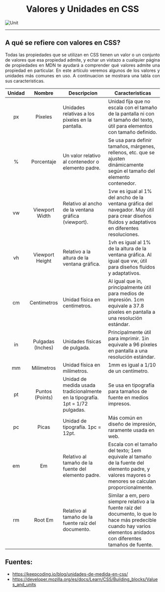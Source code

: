 <h1 style="text-align: center;">Valores y Unidades en CSS</h1>

![Unit](https://kinsta.com/es/wp-content/uploads/sites/8/2024/01/wp-advanced-css-techniques.jpg)

-----------------------

## A qué se refiere con valores en CSS?


<p style="text-align: justify">
Todas las propiedades que se utilizan en CSS tienen un valor o un conjunto de valores que esa propiedad admite, y echar un vistazo a cualquier página de propiedades en MDN te ayudará a comprender qué valores admite una propiedad en particular. En este artículo veremos algunos de los valores y unidades más comunes en uso. A continuacion se mostrara una tabla con sus caracteristicas.
</p>

|Unidad|Nombre|Descripcion|Caracteristicas|
|:----:|:----:|----|----|
|px |Píxeles | Unidades relativas a los píxeles en la pantalla.| Unidad fija que no escala con el tamaño de la pantalla ni con el tamaño del texto, útil para elementos con tamaño definido.|
|%|Porcentaje|Un valor relativo al contenedor o elemento padre.|Se usa para definir tamaños, márgenes, rellenos, etc. que se ajusten dinámicamente según el tamaño del elemento contenedor.|
|vw|Viewport Width	|Relativo al ancho de la ventana gráfica (viewport).	|1vw es igual al 1% del ancho de la ventana gráfica del navegador. Muy útil para crear diseños fluidos y adaptativos en diferentes resoluciones.|
vh|Viewport Height	|Relativo a la altura de la ventana gráfica.	|1vh es igual al 1% de la altura de la ventana gráfica. Al igual que vw, útil para diseños fluidos y adaptativos.|
|cm|Centimetros|Unidad física en centímetros.|Al igual que in, principalmente útil para medios de impresión. 1cm equivale a 37.8 píxeles en pantalla a una resolución estándar.|
|in|Pulgadas (Inches)	|Unidades físicas de pulgada.|Principalmente útil para imprimir. 1in equivale a 96 píxeles en pantalla a una resolución estándar.|
|mm|Milimetros|Unidad física en milímetros.	|1mm es igual a 1/10 de un centímetro.|
|	pt|	Puntos (Points)|Unidad de medida usada tradicionalmente en la tipografía. 1pt = 1/72 pulgadas.|Se usa en tipografía para tamaños de fuente en medios impresos.|
|pc|Picas|Unidad de tipografía. 1pc = 12pt.	|Más común en diseño de impresión, raramente usada en web.|
|em|Em|Relativo al tamaño de la fuente del elemento padre.	|Escala con el tamaño del texto; 1em equivale al tamaño de la fuente del elemento padre, y valores mayores o menores se calculan proporcionalmente.|
|rm|Root Em	|Relativo al tamaño de la fuente raíz del documento.	|Similar a em, pero siempre relativo a la fuente raíz del documento, lo que lo hace más predecible cuando hay varios elementos anidados con diferentes tamaños de fuente.|

## Fuentes:

- https://keepcoding.io/blog/unidades-de-medida-en-css/
- https://developer.mozilla.org/es/docs/Learn/CSS/Building_blocks/Values_and_units